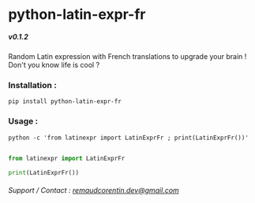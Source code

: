 # python-latin-expr-fr
##### v0.1.2

Random Latin expression with French translations to upgrade your brain !
Don't you know life is cool ?

### Installation :
`pip install python-latin-expr-fr`  

### Usage :

`python -c 'from latinexpr import LatinExprFr ; print(LatinExprFr())'`

```python

from latinexpr import LatinExprFr

print(LatinExprFr())

```


###### Support / Contact : remaudcorentin.dev@gmail.com
